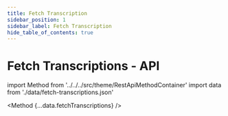 ```yaml
---
title: Fetch Transcription
sidebar_position: 1
sidebar_label: Fetch Transcription
hide_table_of_contents: true
---
```


# Fetch Transcriptions - API

import Method from '../../../src/theme/RestApiMethodContainer'
import data from './data/fetch-transcriptions.json'

<Method
{...data.fetchTranscriptions}
/>
